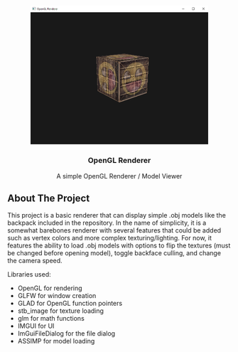 <!-- PROJECT LOGO -->
<br />
<div align="center">
  <a href="https://github.com/othneildrew/Best-README-Template">
    <img src="./Images/ContainerRender.PNG" width="400px">
  </a>

  <h3 align="center">OpenGL Renderer</h3>

  <p align="center">
    A simple OpenGL Renderer / Model Viewer
</div>

<!-- ABOUT THE PROJECT -->
## About The Project

This project is a basic renderer that can display simple .obj models like the backpack included in the repository. In the name of simplicity, it is a somewhat barebones renderer with several features that could be added such as vertex colors and more complex texturing/lighting. For now, it features the ability to load .obj models with options to flip the textures (must be changed before opening model), toggle backface culling, and change the camera speed.

Libraries used:
* OpenGL for rendering
* GLFW for window creation
* GLAD for OpenGL function pointers
* stb_image for texture loading
* glm for math functions
* IMGUI for UI
* ImGuiFileDialog for the file dialog
* ASSIMP for model loading
